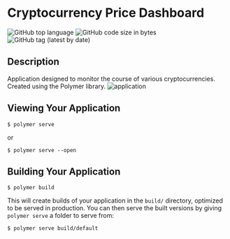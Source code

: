 # Cryptocurrency Price Dashboard 
![GitHub top language](https://img.shields.io/github/languages/top/CreativeRusBear/Cryptocurrency-Pice-Dashboard-App) ![GitHub code size in bytes](https://img.shields.io/github/languages/code-size/CreativeRusBear/Cryptocurrency-Pice-Dashboard-App) ![GitHub tag (latest by date)](https://img.shields.io/github/v/tag/CreativeRusBear/Cryptocurrency-Pice-Dashboard-App)

## Description

Application designed to monitor the course of various cryptocurrencies. 
Created using the Polymer library.
![application](https://user-images.githubusercontent.com/37180024/63641632-3ceea400-c6ba-11e9-94a2-e0a76972ddb7.png)

## Viewing Your Application

```
$ polymer serve
```
or 
```
$ polymer serve --open
```

## Building Your Application

```
$ polymer build
```

This will create builds of your application in the `build/` directory, optimized to be served in production. You can then serve the built versions by giving `polymer serve` a folder to serve from:

```
$ polymer serve build/default
```
